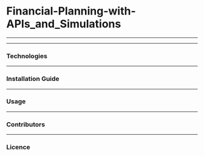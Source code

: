 # Financial-Planning-with-APIs_and_Simulations
---


---
### Technologies


---
### Installation Guide


---
### Usage


---
### Contributors


---
### Licence
